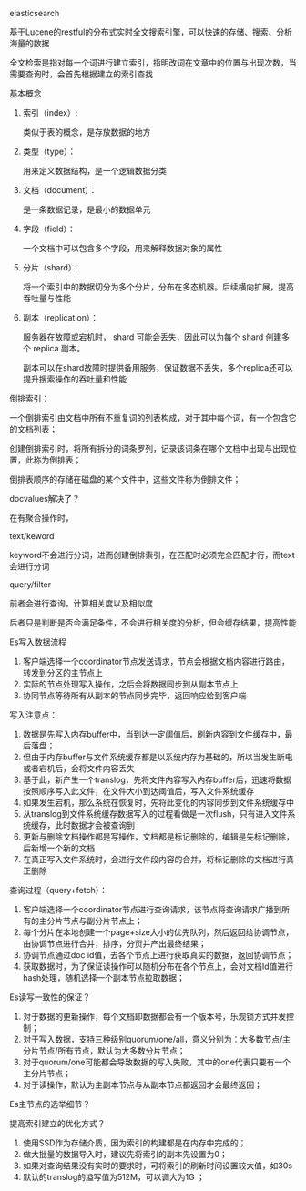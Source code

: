 elasticsearch

基于Lucene的restful的分布式实时全文搜索引擎，可以快速的存储、搜索、分析海量的数据

全文检索是指对每一个词进行建立索引，指明改词在文章中的位置与出现次数，当需要查询时，会首先根据建立的索引查找

基本概念

1. 索引（index）: 

   类似于表的概念，是存放数据的地方

2. 类型（type）：

   用来定义数据结构，是一个逻辑数据分类

3. 文档（document）：

   是一条数据记录，是最小的数据单元 

4. 字段（field）：

   一个文档中可以包含多个字段，用来解释数据对象的属性

5. 分片（shard）：

   将一个索引中的数据切分为多个分片，分布在多态机器。后续横向扩展，提高吞吐量与性能

6. 副本（replication）：

   服务器在故障或宕机时， shard 可能会丢失，因此可以为每个 shard 创建多个 replica 副本。

   副本可以在shard故障时提供备用服务，保证数据不丢失，多个replica还可以提升搜索操作的吞吐量和性能

倒排索引：

一个倒排索引由文档中所有不重复词的列表构成，对于其中每个词，有一个包含它的文档列表；

创建倒排索引时，将所有拆分的词条罗列，记录该词条在哪个文档中出现与出现位置，此称为倒排表；

倒排表顺序的存储在磁盘的某个文件中，这些文件称为倒排文件；

docvalues解决了？

在有聚合操作时，

text/keword

keyword不会进行分词，进而创建倒排索引，在匹配时必须完全匹配才行，而text会进行分词

query/filter

前者会进行查询，计算相关度以及相似度

后者只是判断是否会满足条件，不会进行相关度的分析，但会缓存结果，提高性能

Es写入数据流程

1. 客户端选择一个coordinator节点发送请求，节点会根据文档内容进行路由，转发到分区的主节点上
2. 实际的节点处理写入操作，之后会将数据同步到从副本节点上
3. 协同节点等待所有从副本的节点同步完毕，返回响应给到客户端

写入注意点：

1. 数据是先写入内存buffer中，当到达一定阈值后，刷新内容到文件缓存中，最后落盘；
2. 但由于内存buffer与文件系统缓存都是以系统内存为基础的，所以当发生断电或者宕机后，会将文件内容丢失
3. 基于此，新产生一个translog，先将文件内容写入内存buffer后，迅速将数据按照顺序写入此文件，在文件大小到达阈值后，写入文件系统缓存
4. 如果发生宕机，那么系统在恢复时，先将此变化的内容同步到文件系统缓存中
5. 从translog到文件系统缓存数据写入的过程看做是一次flush，只有进入文件系统缓存，此时数据才会被查询到
6. 更新与删除文档操作都是写操作，文档都是标记删除的，编辑是先标记删除，后新增一个新的文档
7. 在真正写入文件系统时，会进行文件段内容的合并，将标记删除的文档进行真正删除

查询过程（query+fetch）：

1. 客户端选择一个coordinator节点进行查询请求，该节点将查询请求广播到所有的主分片节点与副分片节点上；
2. 每个分片在本地创建一个page+size大小的优先队列，然后返回给协调节点，由协调节点进行合并，排序，分页并产出最终结果；
3. 协调节点通过doc id值，去各个节点上进行获取真实的数据，返回协调节点；
4. 获取数据时，为了保证读操作可以随机分布在各个节点上，会对文档Id值进行hash处理，随机选择一个副本节点拉取数据；

Es读写一致性的保证？

1. 对于数据的更新操作，每个文档即数据都会有一个版本号，乐观锁方式并发控制；
2. 对于写入数据，支持三种级别quorum/one/all，意义分别为：大多数节点/主分片节点/所有节点，默认为大多数分片节点；
3. 对于quorum/one可能都会导致数据的写入失败，其中的one代表只要有一个主分片节点；
4. 对于读操作，默认为主副本节点与从副本节点都返回才会最终返回；

Es主节点的选举细节？

提高索引建立的优化方式？

1. 使用SSD作为存储介质，因为索引的构建都是在内存中完成的；
2. 做大批量的数据导入时，建议先将索引的副本先设置为0；
3. 如果对查询结果没有实时的要求时，可将索引的刷新时间设置较大值，如30s
4. 默认的translog的溢写值为512M，可以调大为1G ；

